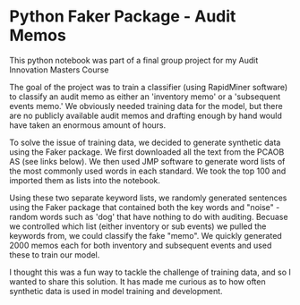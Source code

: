 # Python Faker Package - Audit Memos

This python notebook was part of a final group project for my Audit Innovation Masters Course

The goal of the project was to train a classifier (using RapidMiner software) to classify an audit memo as either an 'inventory memo' or a 'subsequent events memo.' We obviously needed training data for the model, but there are no publicly available audit memos and drafting enough by hand would have taken an enormous amount of hours. 

To solve the issue of training data, we decided to generate synthetic data using the Faker package. We first downloaded all the text from the PCAOB AS (see links below). We then used JMP software to generate word lists of the most commonly used words in each standard. We took the top 100 and imported them as lists into the notebook. 

Using these two separate keyword lists, we randomly generated sentences using the Faker package that contained both the key words and "noise" - random words such as 'dog' that have nothing to do with auditing. Becuase we controlled which list (either inventory or sub events) we pulled the keywords from, we could classify the fake "memo". We quickly generated 2000 memos each for both inventory and subsequent events and used these to train our model. 

I thought this was a fun way to tackle the challenge of training data, and so I wanted to share this solution. It has made me curious as to how often synthetic data is used in model training and development. 